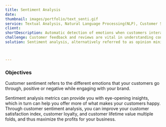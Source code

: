 ```yaml
---
title: Sentiment Analysis
date:
thumbnail: images/portfolio/text_senti.gif
service: Textual Analysis, Natural Language Processing(NLP), Customer Service, Emotion Analysis
client:
shortDescription: Automatic detection of emotions when customers interact with your products, services, or brand. Whether the customers’ emotions are positive, negative, or neutral.
challenge: Customer feedback and reviews are vital in understanding consumers' sentiments. However, marketers face challenges while analyzing and extracting insights from this data. Here, we explore how marketers can navigate these obstacles to optimize their strategies and create resonating brand experiences.
solution: Sentiment analysis, alternatively referred to as opinion mining, a natural language processing (NLP) techniques. Its primary goal is to ascertain the positivity, negativity, or neutrality of a given piece of content. Through the examination of text and statistical patterns, a sentiment analysis tool can discern customers' sentiments, the tone they use, and the underlying meaning in their expressions—both on an individual and collective level.



---
```


### Objectives
Customer sentiment refers to the different emotions that your customers go through, positive or negative while engaging with your brand.

Sentiment analysis metrics can provide you with eye-opening insights, which in turn can help you offer more of what makes your customers happy.  Through customer sentiment analysis, you can improve your customer satisfaction index, customer loyalty, and customer lifetime value multiple folds, and thus maximize the profits for your business.